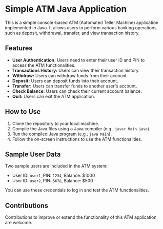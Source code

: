 # Simple ATM Java Application

This is a simple console-based ATM (Automated Teller Machine) application implemented in Java. It allows users to perform various banking operations such as deposit, withdrawal, transfer, and view transaction history.

## Features

- **User Authentication:** Users need to enter their user ID and PIN to access the ATM functionalities.
- **Transactions History:** Users can view their transaction history.
- **Withdraw:** Users can withdraw funds from their account.
- **Deposit:** Users can deposit funds into their account.
- **Transfer:** Users can transfer funds to another user's account.
- **Check Balance:** Users can check their current account balance.
- **Quit:** Users can exit the ATM application.

## How to Use

1. Clone the repository to your local machine.
2. Compile the Java files using a Java compiler (e.g., `javac Main.java`).
3. Run the compiled Java program (e.g., `java Main`).
4. Follow the on-screen instructions to use the ATM functionalities.

## Sample User Data

Two sample users are included in the ATM system:

- User ID: `user1`, PIN: `1234`, Balance: $1000
- User ID: `user2`, PIN: `5678`, Balance: $500

You can use these credentials to log in and test the ATM functionalities.

## Contributions

Contributions to improve or extend the functionality of this ATM application are welcome.
